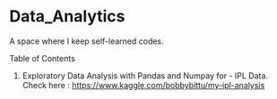 # Data_Analytics

A space where I keep self-learned codes.

Table of Contents
1. Exploratory Data Analysis with Pandas and Numpay for - IPL Data. Check here : https://www.kaggle.com/bobbybittu/my-ipl-analysis
